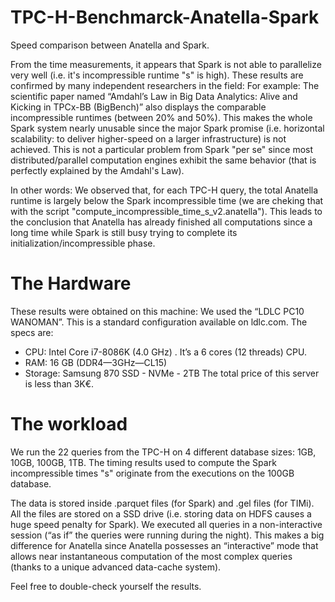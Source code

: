 TPC-H-Benchmarck-Anatella-Spark
===============================
Speed comparison between Anatella and Spark.

From the time measurements, it appears that Spark is not able to parallelize very well (i.e. it's incompressible runtime "s" is high). These results are confirmed by many independent researchers in the field: For example: The scientific paper named “Amdahl’s Law in Big Data Analytics: Alive and Kicking in TPCx-BB (BigBench)” also displays the comparable incompressible runtimes (between 20% and 50%). This makes the whole Spark system nearly unusable since the major Spark promise (i.e. horizontal scalability: to deliver higher-speed on a larger infrastructure) is not achieved. This is not a particular problem from Spark "per se" since most distributed/parallel computation engines exhibit the same behavior (that is perfectly explained by the Amdahl's Law).

In other words: We observed that, for each TPC-H query, the total Anatella runtime is largely below the Spark incompressible time (we are cheking that with the script "compute_incompressible_time_s_v2.anatella"). This leads to the conclusion that Anatella has already finished all computations since a long time while Spark is still busy trying to complete its initialization/incompressible phase. 

The Hardware
============
These results were obtained on this machine: We used the “LDLC PC10 WANOMAN”. 
This is a standard configuration available on ldlc.com. The specs are:
* CPU: Intel Core i7-8086K (4.0 GHz) . It’s a 6 cores (12 threads) CPU.
* RAM: 16 GB (DDR4—3GHz—CL15)
* Storage: Samsung 870 SSD - NVMe - 2TB
The total price of this server is less than 3K€. 

The workload
============
We run the 22 queries from the TPC-H on 4 different database sizes: 1GB, 10GB, 100GB, 1TB.
The timing results used to compute the Spark incompressible times "s" originate from the executions on the 100GB database.

The data is stored inside .parquet files (for Spark) and .gel files (for TIMi). All the files are stored on a SSD drive (i.e. storing data on HDFS causes a huge speed penalty for Spark). We executed all queries in a non-interactive session (“as if” the queries were running during the night). This makes a big difference for Anatella since Anatella possesses an “interactive” mode that allows near instantaneous computation of the most complex queries (thanks to a unique advanced data-cache system).

Feel free to double-check yourself the results.
